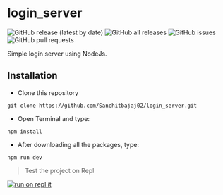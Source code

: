 # login_server


![GitHub release (latest by date)](https://img.shields.io/github/v/release/sanchitbajaj02/login_server?color=green&style=plastic) 
![GitHub all releases](https://img.shields.io/github/downloads/sanchitbajaj02/login_server/total?color=green&style=plastic)
![GitHub issues](https://img.shields.io/github/issues/sanchitbajaj02/login_server?color=green)
![GitHub pull requests](https://img.shields.io/github/issues-pr/sanchitbajaj02/login_server?color=green)

Simple login server using NodeJs.

## Installation
- Clone this repository

```
git clone https://github.com/Sanchitbajaj02/login_server.git
```

- Open Terminal and type:
```
npm install
```

- After downloading all the packages, type:
```
npm run dev
```

>Test the project on Repl

[![run on repl.it](https://repl.it/badge/github/sanchitbajaj02/login_server)](https://repl.it/github/sanchitbajaj02/login_server)
